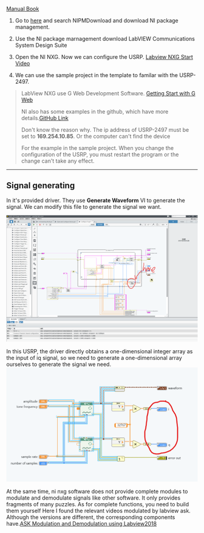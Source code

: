 [Manual Book](https://www.ni.com/docs/en-US/bundle/usrp-2974-getting-started/page/overview.html#)

1. Go to [here](ni.com/info) and search NIPMDownload and download NI package management.
  
2. Use the NI package marnagement download LabVIEW Communications System Design Suite
  
3. Open the NI NXG. Now we can configure the USRP. [Labview NXG Start Video](https://www.youtube.com/watch?v=9lY_wgf4w40)

4. We can use the sample project in the template to familar with the USRP-2497.

> LabView NXG use G Web Development Software. [Getting Start with G Web](https://www.ni.com/docs/zh-CN/bundle/getting-started-with-labview-nxg/page/gslv.html)
>
> NI also has some examples in the github, which have more details.[GitHub Link](https://github.com/ni/webvi-examples)
>
> Don't know the reason why. The ip address of USRP-2497 must be set to **169.254.10.85**. Or the computer can't find the device
>
>For the example in the sample project. When you change the configuration of the USRP, you must restart the program or the change can't take any effect.

---

## Signal generating
In it's provided driver. They use **Generate Waveform** VI to generate the signal. We can modify this file to generate the signal we want.
 
 ![图片alt](./image/LabView/Conifgure_TX-Generate_Waveform.png "图片title")

In this USRP, the driver directly obtains a one-dimensional integer array as the input of iq signal, so we need to generate a one-dimensional array ourselves to generate the signal we need.
 ![图片alt](./image/LabView/IQ%20input.png "图片title")

At the same time, ni nxg software does not provide complete modules to modulate and demodulate signals like other software. It only provides fragments of many puzzles. As for complete functions, you need to build them yourself Here I found the relevant videos modulated by labview ask. Although the versions are different, the corresponding components have.[ASK Modulation and Demodulation using Labview2018](https://www.youtube.com/watch?v=S5m7Y4H8jtA)